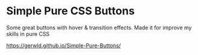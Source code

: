 # Simple Pure CSS Buttons
Some great buttons with hover &amp; transition effects. Made it for improve my skills in pure CSS

https://gerwld.github.io/Simple-Pure-Buttons/
